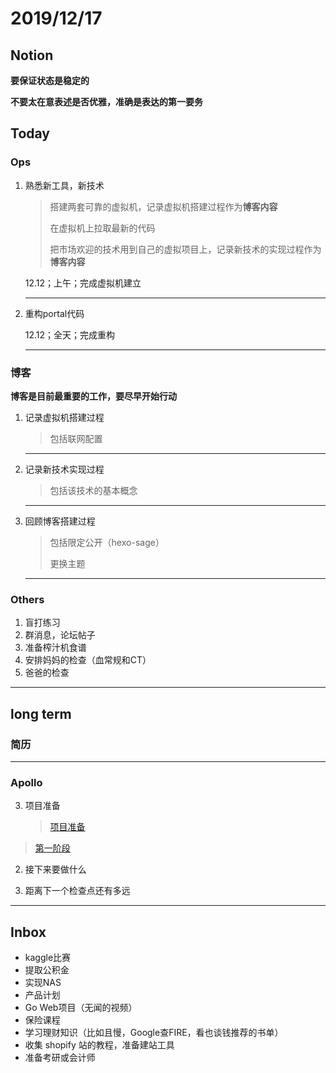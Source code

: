 # 2019/12/17

## Notion

**要保证状态是稳定的**

**不要太在意表述是否优雅，准确是表达的第一要务**



## Today

### Ops

1. 熟悉新工具，新技术

   > 搭建两套可靠的虚拟机，记录虚拟机搭建过程作为**博客内容**
   >
   > 在虚拟机上拉取最新的代码
   >
   > 把市场欢迎的技术用到自己的虚拟项目上，记录新技术的实现过程作为**博客内容**

   12.12；上午；完成虚拟机建立

   ---

2. 重构portal代码

   12.12；全天；完成重构

   ---






### 博客

**博客是目前最重要的工作，要尽早开始行动**

1. 记录虚拟机搭建过程

   > 包括联网配置

   

   ---

2. 记录新技术实现过程

   > 包括该技术的基本概念

   

   ----

3. 回顾博客搭建过程

   > 包括限定公开（hexo-sage）
   >
   > 更换主题

   

   ---



### Others

1. 盲打练习
2. 群消息，论坛帖子
3. 准备榨汁机食谱
4. 安排妈妈的检查（血常规和CT）
5. 爸爸的检查

---



## long term

### 简历



---

### Apollo

3. 项目准备

   > [项目准备](E:\postgraduate\markdown\daily\Notion\要做什么项目.md)
>
   > [第一阶段](E:\postgraduate\markdown\daily\Project\Apollo\准备\第一阶段.md)

2. 接下来要做什么

3. 距离下一个检查点还有多远

---



## Inbox

- kaggle比赛
- 提取公积金 
- 实现NAS
- 产品计划
- Go Web项目（无闻的视频）
- 保险课程
- 学习理财知识（比如且慢，Google查FIRE，看也谈钱推荐的书单）
- 收集 shopify 站的教程，准备建站工具
- 准备考研或会计师